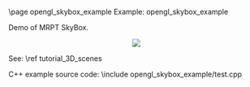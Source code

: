 \page opengl_skybox_example Example: opengl_skybox_example

Demo of MRPT SkyBox.

<center>
<img src="mrpt-skybox-demo.gif" />
</center>

See: \ref tutorial_3D_scenes


C++ example source code:
\include opengl_skybox_example/test.cpp

